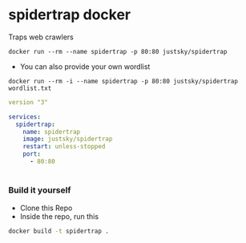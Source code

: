 # spidertrap docker
Traps web crawlers

`docker run --rm --name spidertrap -p 80:80 justsky/spidertrap`

- You can also provide your own wordlist

`docker run --rm -i --name spidertrap -p 80:80 justsky/spidertrap wordlist.txt`

```yml
version "3"

services:
  spidertrap:
    name: spidertrap
    image: justsky/spidertrap
    restart: unless-stopped
    port:
      - 80:80
```
#
### Build it yourself
- Clone this Repo
- Inside the repo, run this
 ```sh
 docker build -t spidertrap .
 ```
